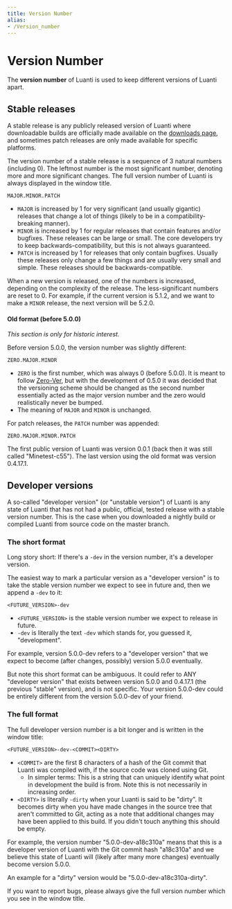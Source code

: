 ```yaml
---
title: Version Number
alias:
- /Version_number
---
```


# Version Number
The **version number** of Luanti is used to keep different versions of Luanti apart.

## Stable releases
A stable release is any publicly released version of Luanti where downloadable builds are officially made available on the [downloads page](https://www.luanti.org/downloads/), and sometimes patch releases are only made available for specific platforms.

The version number of a stable release is a sequence of 3 natural numbers (including 0). The leftmost number is the most significant number, denoting more and more significant changes. The full version number of Luanti is always displayed in the window title.

```
MAJOR.MINOR.PATCH
```

- `MAJOR` is increased by 1 for very significant (and usually gigantic) releases that change a lot of things (likely to be in a compatibility-breaking manner).
- `MINOR` is increased by 1 for regular releases that contain features and/or bugfixes. These releases can be large or small. The core developers try to keep backwards-compatibility, but this is not always guaranteed.
- `PATCH` is increased by 1 for releases that only contain bugfixes. Usually these releases only change a few things and are usually very small and simple. These releases should be backwards-compatible.

When a new version is released, one of the numbers is increased, depending on the complexity of the release. The less-significant numbers are reset to 0. For example, if the current version is 5.1.2, and we want to make a `MINOR` release, the next version will be 5.2.0.

#### Old format (before 5.0.0)
*This section is only for historic interest.*

Before version 5.0.0, the version number was slightly different:

```
ZERO.MAJOR.MINOR
```

- `ZERO` is the first number, which was always 0 (before 5.0.0). It is meant to follow [Zero-Ver](https://0ver.org/), but with the development of 0.5.0 it was decided that the versioning scheme should be changed as the second number essentially acted as the major version number and the zero would realistically never be bumped.
- The meaning of `MAJOR` and `MINOR` is unchanged.

For patch releases, the `PATCH` number was appended:

```
ZERO.MAJOR.MINOR.PATCH
```

The first public version of Luanti was version 0.0.1 (back then it was still called "Minetest-c55"). The last version using the old format was version 0.4.17.1.

## Developer versions
A so-called "developer version" (or "unstable version") of Luanti is any state of Luanti that has not had a public, official, tested release with a stable version number. This is the case when you downloaded a nightly build or compiled Luanti from source code on the master branch.

### The short format
Long story short: If there's a `-dev` in the version number, it's a developer version.

The easiest way to mark a particular version as a "developer version" is to take the stable version number we expect to see in future and, then we append a `-dev` to it:

```
<FUTURE_VERSION>-dev
```

- `<FUTURE_VERSION>` is the stable version number we expect to release in future.
- `-dev` is literally the text `-dev` which stands for, you guessed it, "development".

For example, version 5.0.0-dev refers to a "developer version" that we expect to become (after changes, possibly) version 5.0.0 eventually.

But note this short format can be ambiguous. It could refer to ANY "developer version" that exists between version 5.0.0 and 0.4.17.1 (the previous "stable" version), and is not specific. Your version 5.0.0-dev could be entirely different from the version 5.0.0-dev of your friend.

### The full format
The full developer version number is a bit longer and is written in the window title:

```
<FUTURE_VERSION>-dev-<COMMIT><DIRTY>
```

- `<COMMIT>` are the first 8 characters of a hash of the Git commit that Luanti was compiled with, if the source code was cloned using Git.
	- In simpler terms: This is a string that can uniquely identify what point in development the build is from. Note this is not necessarily in increasing order.
- `<DIRTY>` is literally `-dirty` when your Luanti is said to be "dirty". It becomes dirty when you have made changes in the source tree that aren't committed to Git, acting as a note that additional changes may have been applied to this build. If you didn't touch anything this should be empty.

For example, the version number "5.0.0-dev-a18c310a" means that this is a developer version of Luanti with the Git commit hash "a18c310a" and we believe this state of Luanti will (likely after many more changes) eventually become version 5.0.0.

An example for a "dirty" version would be "5.0.0-dev-a18c310a-dirty".

If you want to report bugs, please always give the full version number which you see in the window title.
